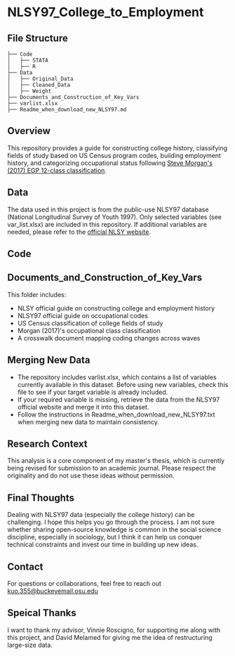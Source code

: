 # NLSY97_College_to_Employment

## File Structure
```
├── Code 
│   ├── STATA
│   ├── R
├── Data
│   ├── Original_Data
│   ├── Cleaned_Data
│   ├── Weight
├── Documents_and_Construction_of_Key_Vars
├── varlist.xlsx
├── Readme_when_download_new_NLSY97.md
```

## Overview
This repository provides a guide for constructing college history, classifying fields of study based on US Census program codes, 
building employment history, and categorizing occupational status following 
[Steve Morgan's (2017) EGP 12-class classification](https://gss.norc.org/content/dam/gss/get-documentation/pdf/reports/methodological-reports/MR125.pdf).

## Data
The data used in this project is from the public-use NLSY97 database (National Longitudinal Survey of Youth 1997). 
Only selected variables (see var_list.xlsx) are included in this repository. If additional variables are needed, please refer to the [official NLSY website](https://www.nlsinfo.org/investigator/pages/home).

## Code


## Documents_and_Construction_of_Key_Vars
This folder includes:
* NLSY official guide on constructing college and employment history
* NLSY97 official guide on occupational codes
* US Census classification of college fields of study
* Morgan (2017)'s occupational class classification
* A crosswalk document mapping coding changes across waves

## Merging New Data
* The repository includes varlist.xlsx, which contains a list of variables currently available in this dataset. Before using new variables, check this file to see if your target variable is already included.
* If your required variable is missing, retrieve the data from the NLSY97 official website and merge it into this dataset.
* Follow the instructions in Readme_when_download_new_NLSY97.txt when merging new data to maintain consistency.

## Research Context
This analysis is a core component of my master's thesis, which is currently being revised for submission to an academic journal. Please respect the originality and do not use these ideas without permission.

## Final Thoughts
Dealing with NLSY97 data (especially the college history) can be challenging. I hope this helps you go through the process. I am not sure whether sharing open-source knowledge is common in the social science discipline, especially in sociology, but I think it can help us conquer technical constraints and invest our time in building up new ideas.

## Contact
For questions or collaborations, feel free to reach out kuo.355@buckeyemail.osu.edu

## Speical Thanks
I want to thank my advisor, Vinnie Roscigno, for supporting me along with this project, and David Melamed for giving me the idea of restructuring large-size data.










